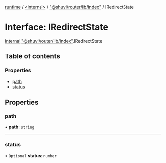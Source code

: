 [runtime](../overview.md) / [<internal\>](../modules/internal_.md) / ["@shuvi/router/lib/index"](../modules/internal_.__Users_user_project_shuvi_packages_router_lib_index_.md) / IRedirectState

# Interface: IRedirectState

[internal](../modules/internal_.md).["@shuvi/router/lib/index"](../modules/internal_.__Users_user_project_shuvi_packages_router_lib_index_.md).IRedirectState

## Table of contents

### Properties

- [path](internal_.__Users_user_project_shuvi_packages_router_lib_index_.IRedirectState.md#path)
- [status](internal_.__Users_user_project_shuvi_packages_router_lib_index_.IRedirectState.md#status)

## Properties

### path

• **path**: `string`

___

### status

• `Optional` **status**: `number`
